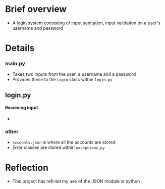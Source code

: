# Brief overview
- A login system consisting of input sanitation, input validation on a user's username and password

# Details

<h3>
  main.py
</h3>

- Takes two inputs from the user, a username and a password
- Provides these to the `Login` class within `login.py`

<h2>
  login.py
</h2>

<h4>
  Recieving input
</h4>

- 

<h3>
  other
</h3>

- `accounts.json` is where all the accounts are stored
- Error classes are stored within `exceptions.py`

# Reflection
- This project has refined my use of the JSON module in python
